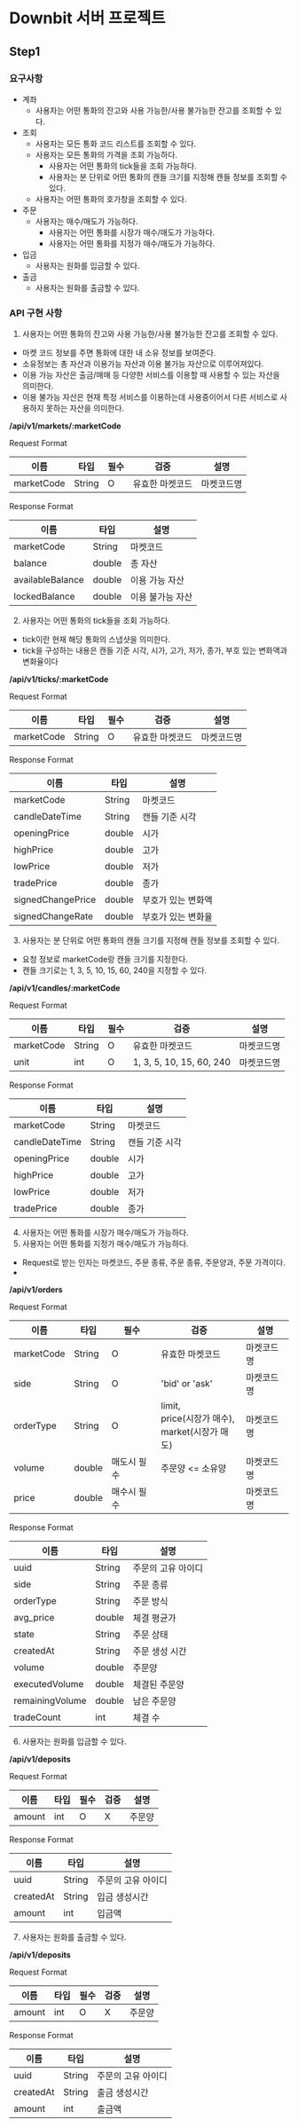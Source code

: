# Downbit 서버 프로젝트

## Step1
### 요구사항
- 계좌
  - 사용자는 어떤 통화의 잔고와 사용 가능한/사용 불가능한 잔고를 조회할 수 있다.
- 조회
  - 사용자는 모든 통화 코드 리스트를 조회할 수 있다.
  - 사용자는 모든 통화의 가격을 조회 가능하다.
    - 사용자는 어떤 통화의 tick들을 조회 가능하다.
    - 사용자는 분 단위로 어떤 통화의 캔들 크기를 지정해 캔들 정보를 조회할 수 있다.
  - 사용자는 어떤 통화의 호가창을 조회할 수 있다.
- 주문
  - 사용자는 매수/매도가 가능하다.
    - 사용자는 어떤 통화를 시장가 매수/매도가 가능하다.
    - 사용자는 어떤 통화를 지정가 매수/매도가 가능하다.
- 입금
  - 사용자는 원화를 입금할 수 있다.
- 출금
  - 사용자는 원화를 출금할 수 있다.
### API 구현 사항
1. 사용자는 어떤 통화의 잔고와 사용 가능한/사용 불가능한 잔고를 조회할 수 있다.

 - 마켓 코드 정보를 주면 통화에 대한 내 소유 정보를 보여준다.
 - 소유정보는 총 자산과 이용가능 자산과 이용 불가능 자산으로 이루어져있다.
 - 이용 가능 자산은 출금/매매 등 다양한 서비스를 이용할 때 사용할 수 있는 자산을 의미한다.
 - 이용 불가능 자산은 현재 특정 서비스를 이용하는데 사용중이어서 다른 서비스로 사용하지 못하는 자산을 의미한다.

**/api/v1/markets/:marketCode**

Request Format  

| 이름         | 타입     | 필수  | 검증       | 설명    |
|------------|--------|-----|----------|-------|
| marketCode | String | O   | 유효한 마켓코드 | 마켓코드명 |

Response Format

| 이름               | 타입     | 설명        |
|------------------|--------|-----------|
| marketCode       | String | 마켓코드      |
| balance          | double | 총 자산      |
| availableBalance | double | 이용 가능 자산  |
| lockedBalance    | double | 이용 불가능 자산 |

2. 사용자는 어떤 통화의 tick들을 조회 가능하다.
 - tick이란 현재 해당 통화의 스냅샷을 의미한다.
 - tick을 구성하는 내용은 캔들 기준 시각, 시가, 고가, 저가, 종가, 부호 있는 변화액과 변화율이다

**/api/v1/ticks/:marketCode**

Request Format  

| 이름         | 타입     | 필수  | 검증       | 설명    |
|------------|--------|-----|----------|-------|
| marketCode | String | O   | 유효한 마켓코드 | 마켓코드명 |

Response Format

| 이름                | 타입     | 설명         |
|-------------------|--------|------------|
| marketCode        | String | 마켓코드       |
| candleDateTime    | String | 캔들 기준 시각   |
| openingPrice      | double | 시가         |
| highPrice         | double | 고가         |
| lowPrice          | double | 저가         |
| tradePrice        | double | 종가         |
| signedChangePrice | double | 부호가 있는 변화액 |
| signedChangeRate  | double | 부호가 있는 변화율 |

3. 사용자는 분 단위로 어떤 통화의 캔들 크기를 지정해 캔들 정보를 조회할 수 있다.
 - 요청 정보로 marketCode랑 캔들 크기를 지정한다.
 - 캔들 크기로는 1, 3, 5, 10, 15, 60, 240을 지정할 수 있다.

**/api/v1/candles/:marketCode**

Request Format

| 이름         | 타입     | 필수  | 검증                       | 설명    |
|------------|--------|-----|--------------------------|-------|
| marketCode | String | O   | 유효한 마켓코드                 | 마켓코드명 |
| unit       | int    | O   | 1, 3, 5, 10, 15, 60, 240 | 마켓코드명 |

Response Format

| 이름             | 타입     | 설명       |
|----------------|--------|----------|
| marketCode     | String | 마켓코드     |
| candleDateTime | String | 캔들 기준 시각 |
| openingPrice   | double | 시가       |
| highPrice      | double | 고가       |
| lowPrice       | double | 저가       |
| tradePrice     | double | 종가       |

4. 사용자는 어떤 통화를 시장가 매수/매도가 가능하다.
5. 사용자는 어떤 통화를 지정가 매수/매도가 가능하다.
 - Request로 받는 인자는 마켓코드, 주문 종류, 주문 종류, 주문양과, 주문 가격이다.
 - 
**/api/v1/orders**

Request Format

| 이름         | 타입     | 필수     | 검증                                             | 설명    |
|------------|--------|--------|------------------------------------------------|-------|
| marketCode | String | O      | 유효한 마켓코드                                       | 마켓코드명 |
| side       | String | O      | 'bid' or 'ask'                                 | 마켓코드명 |
| orderType  | String | O      | limit, <br/>price(시장가 매수), <br/>market(시장가 매도) | 마켓코드명 |
| volume     | double | 매도시 필수 | 주문양 <= 소유양                                     | 마켓코드명 |
| price      | double | 매수시 필수 |                                                | 마켓코드명 |

Response Format

| 이름              | 타입     | 설명         |
|-----------------|--------|------------|
| uuid            | String | 주문의 고유 아이디 |
| side            | String | 주문 종류      |
| orderType       | String | 주문 방식      |
| avg_price       | double | 체결 평균가     |
| state           | String | 주문 상태      |
| createdAt       | String | 주문 생성 시간   |
| volume          | double | 주문양        |
| executedVolume  | double | 체결된 주문양    |
| remainingVolume | double | 남은 주문양     |
| tradeCount      | int    | 체결 수       |

6. 사용자는 원화를 입금할 수 있다.

**/api/v1/deposits**

Request Format

| 이름     | 타입  | 필수  | 검증  | 설명  |
|--------|-----|-----|-----|-----|
| amount | int | O   | X   | 주문양 |

Response Format

| 이름               | 타입     | 설명         |
|------------------|--------|------------|
| uuid             | String | 주문의 고유 아이디 |
| createdAt        | String | 입금 생성시간    |
| amount           | int    | 입금액        |


7. 사용자는 원화를 출금할 수 있다.

**/api/v1/deposits**

Request Format

| 이름     | 타입  | 필수  | 검증  | 설명  |
|--------|-----|-----|-----|-----|
| amount | int | O   | X   | 주문양 |

Response Format

| 이름        | 타입     | 설명         |
|-----------|--------|------------|
| uuid      | String | 주문의 고유 아이디 |
| createdAt | String | 출금 생성시간    |
| amount    | int    | 출금액        |